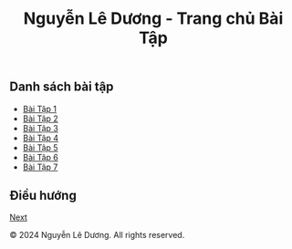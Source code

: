 <!DOCTYPE html>
<html lang="en">
<head>
    <meta charset="UTF-8">
    <meta name="viewport" content="width=device-width, initial-scale=1.0">
    <title>Trang chủ - Nguyễn Lê Dương</title>
    <link rel="stylesheet" href="styles.css">
</head>
<body>
    <header>
        <h1>Nguyễn Lê Dương - Trang chủ Bài Tập</h1>
    </header>
    <main>
        <section>
            <h2>Danh sách bài tập</h2>
            <ul>
                <li><a href="Baitap1/BT1.png">Bài Tập 1</a></li>
                <li><a href="Baitap2/Test2.html">Bài Tập 2</a></li>
                <li><a href="Baitap3/Bai3.html">Bài Tập 3</a></li>
                <li><a href="Baitap4/Test2.html">Bài Tập 4</a></li>
                <li><a href="Baitap5/index.html">Bài Tập 5</a></li>
                <li><a href="Baitap6/main.html">Bài Tập 6</a></li>
                <li><a href="Baitap6/index.html">Bài Tập 7</a></li>
            </ul>
        </section>
        <section>
            <h2>Điều hướng</h2>
            <!-- Nút Next để đi đến trang bài tập đầu tiên -->
            <a href="BT1.html" class="next-btn">Next</a>
        </section>
    </main>
    <footer>
        <p>© 2024 Nguyễn Lê Dương. All rights reserved.</p>
    </footer>
</body>
</html>
